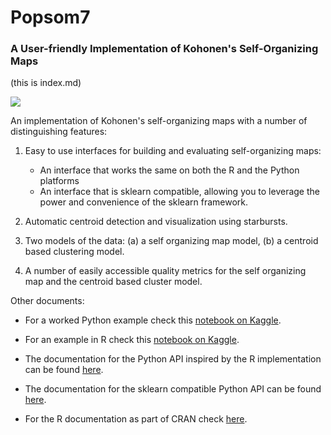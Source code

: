 # Popsom7

### A User-friendly Implementation of Kohonen's Self-Organizing Maps

(this is index.md)

![](https://raw.githubusercontent.com/lutzhamel/popsom7/master/map.png)

An implementation of Kohonen's self-organizing maps with a number of distinguishing features:

1. Easy to use interfaces for building and evaluating self-organizing maps:
   * An interface that works the same on both the R and the Python platforms
   * An interface that is sklearn compatible, allowing you to leverage the power
     and convenience of the sklearn framework.

2. Automatic centroid detection and visualization using starbursts.

3. Two models of the data: (a) a self organizing map model, (b) a centroid based clustering model.

4. A number of easily accessible quality metrics for the self organizing map and the centroid based cluster model.

Other documents: 

* For a worked Python example check this [notebook on Kaggle](https://www.kaggle.com/code/lutzhamel/clustering-with-python-popsom7).

* For an example in R check this [notebook on Kaggle](https://www.kaggle.com/lutzhamel/customer-segmentation-with-soms).

* The documentation for the Python API inspired by the R implementation  can be found [here](https://lutzhamel.github.io/popsom7/Python/man/maputils.md).

* The documentation for the sklearn compatible Python API  can be found [here](https://lutzhamel.github.io/popsom7/Python/man/sklearnapi.md).

* For the R documentation as part of CRAN check [here](https://CRAN.R-project.org/package=popsom7).
